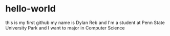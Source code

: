 # hello-world
this is my first github
my name is Dylan Reb and I'm a student at Penn State University Park and I want to major in Computer Science
